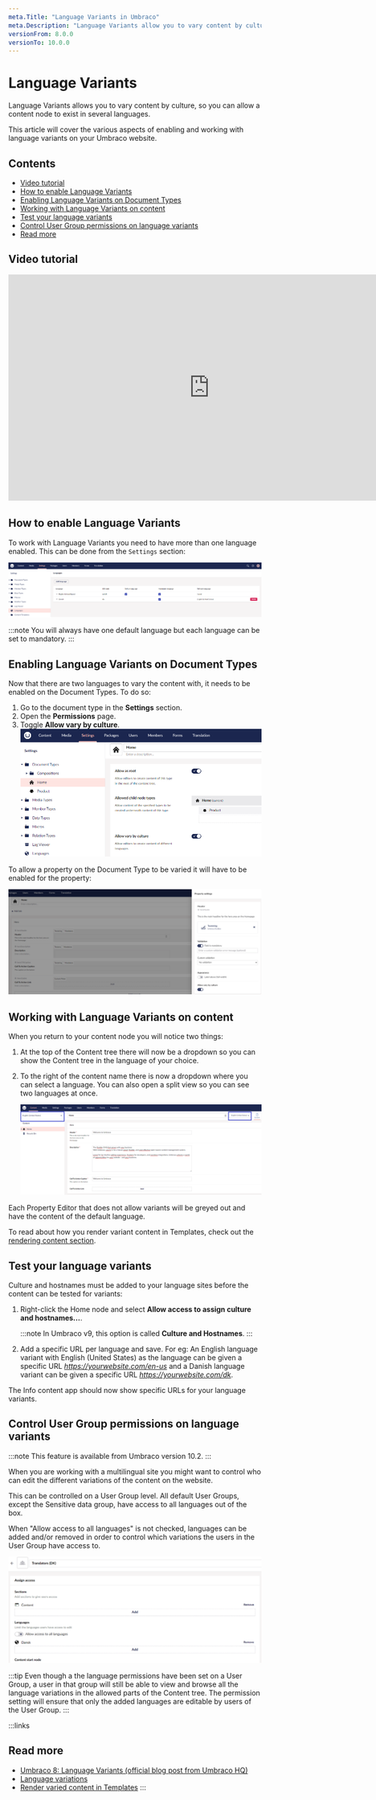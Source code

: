 ```yaml
---
meta.Title: "Language Variants in Umbraco"
meta.Description: "Language Variants allow you to vary content by culture, so you can allow a content node to exist in several languages."
versionFrom: 8.0.0
versionTo: 10.0.0
---
```


# Language Variants

Language Variants allows you to vary content by culture, so you can allow a content node to exist in several languages.

This article will cover the various aspects of enabling and working with language variants on your Umbraco website.

## Contents

* [Video tutorial](#video-tutorial)
* [How to enable Language Variants](#how-to-enable-language-variants)
* [Enabling Language Variants on Document Types](#enabling-language-variants-on-document-types)
* [Working with Language Variants on content](#working-with-language-variants-on-content)
* [Test your language variants](#test-your-language-variants)
* [Control User Group permissions on language variants](#control-user-group-permissions-on-language-variants)
* [Read more](#read-more)

## Video tutorial

<iframe width="800" height="450" title="Language Variants" src="https://www.youtube.com/embed/TWLqt-jVdyQ?rel=0" frameborder="0" allow="autoplay; encrypted-media" allowfullscreen></iframe>

## How to enable Language Variants

To work with Language Variants you need to have more than one language enabled. This can be done from the `Settings` section:

![Adding a language](images/languages_v10.png)

:::note
You will always have one default language but each language can be set to mandatory.
:::

## Enabling Language Variants on Document Types

Now that there are two languages to vary the content with, it needs to be enabled on the Document Types. To do so:

1. Go to the document type in the **Settings** section.
2. Open the **Permissions** page.
3. Toggle **Allow vary by culture**.
    ![Allowing variance on doc types](images/allow-variance_v10.png)

To allow a property on the Document Type to be varied it will have to be enabled for the property:

![Allowing variance on properties](images/varying-properties_v10.png)

## Working with Language Variants on content

When you return to your content node you will notice two things:

1. At the top of the Content tree there will now be a dropdown so you can show the Content tree in the language of your choice.
2. To the right of the content name there is now a dropdown where you can select a language. You can also open a split view so you can see two languages at once.

    ![Allowing variance on properties](images/varying-content_v10.png)

Each Property Editor that does not allow variants will be greyed out and have the content of the default language.

To read about how you render variant content in Templates, check out the [rendering content section](../../Design/Rendering-Content/).

## Test your language variants

Culture and hostnames must be added to your language sites before the content can be tested for variants:

1. Right-click the Home node and select **Allow access to assign culture and hostnames...**.

    :::note
    In Umbraco v9, this option is called **Culture and Hostnames**.
    :::
2. Add a specific URL per language and save. For eg: An English language variant with English (United States) as the language can be given a specific URL *<https://yourwebsite.com/en-us>* and a Danish language variant can be given a specific URL *<https://yourwebsite.com/dk>*.

The Info content app should now show specific URLs for your language variants.

## Control User Group permissions on language variants

:::note
This feature is available from Umbraco version 10.2.
:::

When you are working with a multilingual site you might want to control who can edit the different variations of the content on the website.

This can be controlled on a User Group level. All default User Groups, except the Sensitive data group, have access to all languages out of the box.

When "Allow access to all languages" is not checked, languages can be added and/or removed in order to control which variations the users in the User Group have access to.

![Assign access to all or individual languages on th User Group](images/Assign-Access-Languages.png)

:::tip
Even though a the language permissions have been set on a User Group, a user in that group will still be able to view and browse all the language variations in the allowed parts of the Content tree. The permission setting will ensure that only the added languages are editable by users of the User Group.
:::

:::links
## Read more

* [Umbraco 8: Language Variants (official blog post from Umbraco HQ)](https://umbraco.com/blog/umbraco-8-language-variants/)
* [Language variations](../../../Reference/Language-Variation/)
* [Render varied content in Templates](../../Design/Rendering-Content/)
:::
